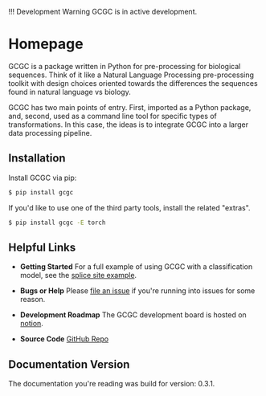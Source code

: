 !!! Development Warning
    GCGC is in active development.

# Homepage

GCGC is a package written in Python for pre-processing for biological sequences. Think of it like a
Natural Language Processing pre-processing toolkit with design choices oriented towards the
differences the sequences found in natural language vs biology.

GCGC has two main points of entry. First, imported as a Python package, and,
second, used as a command line tool for specific types of transformations. In this case, the ideas
is to integrate GCGC into a larger data processing pipeline.

## Installation

Install GCGC via pip:

```bash
$ pip install gcgc
```

If you'd like to use one of the third party tools, install the related "extras".

```bash
$ pip install gcgc -E torch
```

## Helpful Links

- __Getting Started__ For a full example of using GCGC with a classification model, see the [splice site
  example](./third_party_integrations/pytorch_utils.md).

- __Bugs or Help__ Please [file an issue](https://github.com/tshauck/gcgc/issues) if you're running into issues for
  some reason.

- __Development Roadmap__ The GCGC development board is hosted on [notion](https://www.notion.so/3649815c53324f01ae03abc99707dc68?v=98d8b29c39544dca9cde8ddc0dd8c98b).

- __Source Code__ [GitHub Repo](https://github.com/tshauck/gcgc)

## Documentation Version

The documentation you're reading was build for version: 0.3.1.
